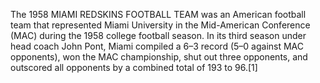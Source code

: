 The 1958 MIAMI REDSKINS FOOTBALL TEAM was an American football team that represented Miami University in the Mid-American Conference (MAC) during the 1958 college football season. In its third season under head coach John Pont, Miami compiled a 6–3 record (5–0 against MAC opponents), won the MAC championship, shut out three opponents, and outscored all opponents by a combined total of 193 to 96.[1]
